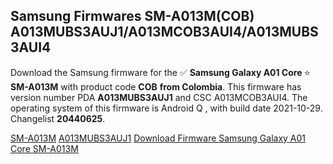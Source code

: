 <h2>Samsung Firmwares SM-A013M(COB) A013MUBS3AUJ1/A013MCOB3AUI4/A013MUBS3AUI4</h2>
Download the Samsung firmware for the ✅ <strong>Samsung Galaxy A01 Core </strong> ⭐ <strong>SM-A013M</strong> with product code <strong>COB</strong> <strong> from Colombia</strong>. This firmware has version number PDA <strong>A013MUBS3AUJ1</strong> and CSC A013MCOB3AUI4. The operating system of this firmware is Android Q , with build date 2021-10-29. Changelist <strong>20440625</strong>.


[SM-A013M](https://samfirm.shop/samsung/model/SM-A013M)
[A013MUBS3AUJ1](https://samfirm.shop/samsung/pda/A013MUBS3AUJ1)
[Download Firmware Samsung Galaxy A01 Core SM-A013M](https://samfirm.shop/samsung/firmware/470059)
